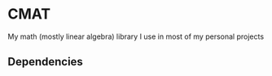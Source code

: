 # CMAT

My math (mostly linear algebra) library I use in most of my personal projects

## Dependencies
